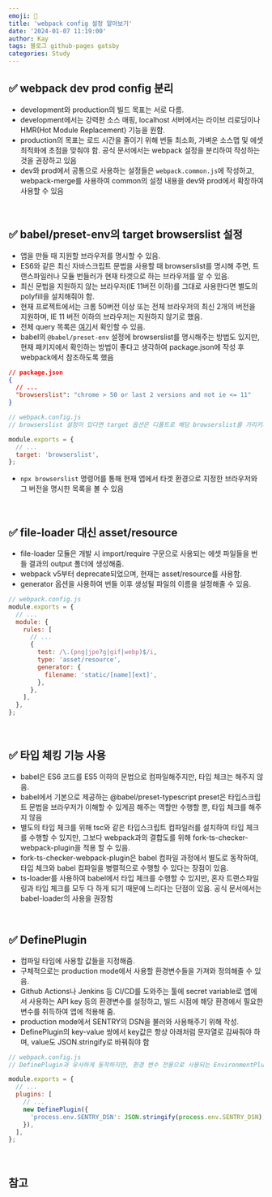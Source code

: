 ```yaml
---
emoji: 👋
title: 'webpack config 설정 알아보기'
date: '2024-01-07 11:19:00'
author: Kay
tags: 블로그 github-pages gatsby
categories: Study
---
```


## ✅ webpack dev prod config 분리

- development와 production의 빌드 목표는 서로 다름.
- development에서는 강력한 소스 매핑, localhost 서버에서는 라이브 리로딩이나 HMR(Hot Module Replacement) 기능을 원함.
- production의 목표는 로드 시간을 줄이기 위해 번들 최소화, 가벼운 소스맵 및 에셋 최적화에 초점을 맞춰야 함. 공식 문서에서는 webpack 설정을 분리하여 작성하는 것을 권장하고 있음
- dev와 prod에서 공통으로 사용하는 설정들은 `webpack.common.js`에 작성하고, webpack-merge를 사용하여 common의 설정 내용을 dev와 prod에서 확장하여 사용할 수 있음

<br>

## ✅ babel/preset-env의 target browserslist 설정

- 앱을 만들 때 지원할 브라우저를 명시할 수 있음.
- ES6와 같은 최신 자바스크립트 문법을 사용할 때 browserslist를 명시해 주면, 트랜스파일러나 모듈 번들러가 현재 타겟으로 하는 브라우저를 알 수 있음.
- 최신 문법을 지원하지 않는 브라우저(IE 11버전 이하)를 그대로 사용한다면 별도의 polyfill을 설치해줘야 함.
- 현재 프로젝트에서는 크롬 50버전 이상 또는 전체 브라우저의 최신 2개의 버전을 지원하며, IE 11 버전 이하의 브라우저는 지원하지 않기로 했음.
- 전체 query 목록은 [여기](https://github.com/browserslist/browserslist#queries)서 확인할 수 있음.
- babel의 `@babel/preset-env` 설정에 browserslist를 명시해주는 방법도 있지만, 현재 패키지에서 확인하는 방법이 좋다고 생각하여 package.json에 작성 후 webpack에서 참조하도록 했음

```json
// package.json
{
  // ...
  "browserslist": "chrome > 50 or last 2 versions and not ie <= 11"
}
```

```js
// webpack.config.js
// browserslist 설정이 있다면 target 옵션은 디폴트로 해당 browserslist를 가리키게 됨.

module.exports = {
  // ...
  target: 'browserslist',
};
```

- `npx browserslist` 명령어를 통해 현재 앱에서 타겟 환경으로 지정한 브라우저와 그 버전을 명시한 목록을 볼 수 있음

<br>

## ✅ file-loader 대신 asset/resource

- file-loader 모듈은 개발 시 import/require 구문으로 사용되는 에셋 파일들을 번들 결과의 output 폴더에 생성해줌.
- webpack v5부터 deprecate되었으며, 현재는 asset/resource를 사용함.
- generator 옵션을 사용하여 번들 이후 생성될 파일의 이름을 설정해줄 수 있음.

```js
// webpack.config.js
module.exports = {
  // ...
  module: {
    rules: [
      // ...
      {
        test: /\.(png|jpe?g|gif|webp)$/i,
        type: 'asset/resource',
        generator: {
          filename: 'static/[name][ext]',
        },
      },
    ],
  },
};
```

<br>

## ✅ 타입 체킹 기능 사용

- babel은 ES6 코드를 ES5 이하의 문법으로 컴파일해주지만, 타입 체크는 해주지 않음.
- babel에서 기본으로 제공하는 @babel/preset-typescript preset은 타입스크립트 문법을 브라우저가 이해할 수 있게끔 해주는 역할만 수행할 뿐, 타입 체크를 해주지 않음
- 별도의 타입 체크를 위해 tsc와 같은 타입스크립트 컴파일러를 설치하여 타입 체크를 수행할 수 있지만, 그보다 webpack과의 결합도를 위해 fork-ts-checker-webpack-plugin을 적용 할 수 있음.
- fork-ts-checker-webpack-plugin은 babel 컴파일 과정에서 별도로 동작하여, 타입 체크와 babel 컴파일을 병렬적으로 수행할 수 있다는 장점이 있음.
- ts-loader를 사용하여 babel에서 타입 체크를 수행할 수 있지만, 혼자 트랜스파일링과 타입 체크를 모두 다 하게 되기 때문에 느리다는 단점이 있음. 공식 문서에서는 babel-loader의 사용을 권장함

<br>

## ✅ DefinePlugin

- 컴파일 타임에 사용할 값들을 지정해줌.
- 구체적으로는 production mode에서 사용할 환경변수들을 가져와 정의해줄 수 있음.
- Github Actions나 Jenkins 등 CI/CD를 도와주는 툴에 secret variable로 앱에서 사용하는 API key 등의 환경변수를 설정하고, 빌드 시점에 해당 환경에서 필요한 변수를 취득하여 앱에 적용해 줌.
- production mode에서 SENTRY의 DSN을 불러와 사용해주기 위해 작성.
- DefinePlugin의 key-value 쌍에서 key값은 항상 아래처럼 문자열로 감싸줘야 하며, value도 JSON.stringify로 바꿔줘야 함

```js
// webpack.config.js
// DefinePlugin과 유사하게 동작하지만, 환경 변수 전용으로 사용되는 EnvironmentPlugin이라는 플러그인도 있음

module.exports = {
  // ...
  plugins: [
    // ...
    new DefinePlugin({
      'process.env.SENTRY_DSN': JSON.stringify(process.env.SENTRY_DSN),
    }),
  ],
};
```

<br>

## 참고

```toc

```
